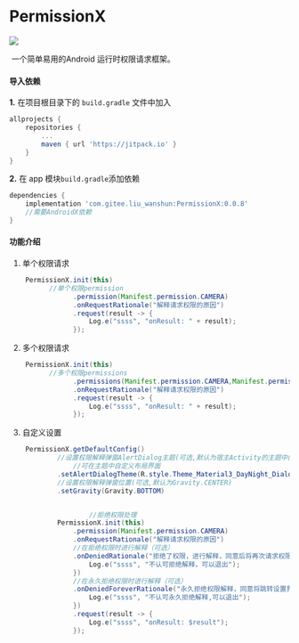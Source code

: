 # PermissionX

[![](https://jitpack.io/v/com.gitee.liu_wanshun/PermissionX.svg)](https://jitpack.io/#com.gitee.liu_wanshun/PermissionX)

​	一个简单易用的Android 运行时权限请求框架。

#### 导入依赖

**1.** 在项目根目录下的 `build.gradle` 文件中加入

```groovy
allprojects {
	repositories {
		...
		maven { url 'https://jitpack.io' }
	}
}
```

**2.** 在 app 模块`build.gradle`添加依赖

```groovy
dependencies {
    implementation 'com.gitee.liu_wanshun:PermissionX:0.0.8'
    //需要AndroidX依赖
}
```



#### 功能介绍

1. 单个权限请求

```java
	PermissionX.init(this)
          //单个权限permission
                .permission(Manifest.permission.CAMERA)
                .onRequestRationale("解释请求权限的原因")
                .request(result -> {
                    Log.e("ssss", "onResult: " + result);
                });
```

2. 多个权限请求

```java
	PermissionX.init(this)
          //多个权限permissions
                .permissions(Manifest.permission.CAMERA,Manifest.permission.READ_CONTACTS)
                .onRequestRationale("解释请求权限的原因")
                .request(result -> {
                    Log.e("ssss", "onResult: " + result);
                });
```

3. 自定义设置

```java
    PermissionX.getDefaultConfig()
            //设置权限解释弹窗AlertDialog主题(可选,默认为宿主Activity的主题中的AlertDialogTheme)
      			//可在主题中自定义布局界面
            .setAlertDialogTheme(R.style.Theme_Material3_DayNight_Dialog_Alert)
            //设置权限解释弹窗位置(可选,默认为Gravity.CENTER)
            .setGravity(Gravity.BOTTOM)


					//拒绝权限处理
	        PermissionX.init(this)
                .permission(Manifest.permission.CAMERA)
                .onRequestRationale("解释请求权限的原因")
                //在拒绝权限时进行解释（可选）
                .onDeniedRationale("拒绝了权限，进行解释，同意后将再次请求权限", () -> {
                    Log.e("ssss", "不认可拒绝解释，可以退出");
                })
                //在永久拒绝权限时进行解释（可选）
                .onDeniedForeverRationale("永久拒绝权限解释，同意将跳转设置界面让用户自己开启权限", () -> {
                    Log.e("ssss", "不认可永久拒绝解释,可以退出");
                })
                .request(result -> {
                    Log.e("ssss", "onResult: $result");
                });

```

